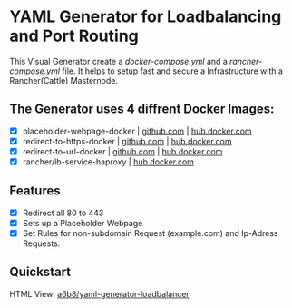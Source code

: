 # YAML Generator for Loadbalancing and Port Routing
This Visual Generator create a *docker-compose.yml* and a *rancher-compose.yml* file. It helps to setup fast and secure a Infrastructure with a Rancher(Cattle) Masternode.

## The Generator uses 4 diffrent Docker Images:
- [x] placeholder-webpage-docker | [github.com](https://github.com/a6b8/placeholder-webpage-docker) | [hub.docker.com](https://hub.docker.com/r/a6b8/placeholder-webpage-docker/)
- [x] redirect-to-https-docker | [github.com](https://github.com/a6b8/redirect-to-https-docker) | [hub.docker.com](https://hub.docker.com/r/a6b8/redirect-to-https-docker/)
- [x] redirect-to-url-docker | [github.com](https://github.com/a6b8/redirect-to-url-docker) | [hub.docker.com](https://hub.docker.com/r/a6b8/redirect-to-url-docker/)
- [x] rancher/lb-service-haproxy | [hub.docker.com](https://hub.docker.com/r/rancher/lb-service-haproxy/)

## Features
- [x] Redirect all 80 to 443
- [x] Sets up a Placeholder Webpage
- [x] Set Rules for non-subdomain Request (example.com) and Ip-Adress Requests.

## Quickstart
HTML View: [a6b8/yaml-generator-loadbalancer](http://htmlpreview.github.io/?https://github.com/a6b8/yaml-generator-loadbalancer/blob/master/public/index.html)
